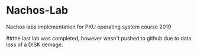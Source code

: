 # Nachos-Lab
Nachos labs implementation for PKU operating system course 2019

##the last lab was completed, however wasn't pushed to github due to data loss of a DISK demage.

